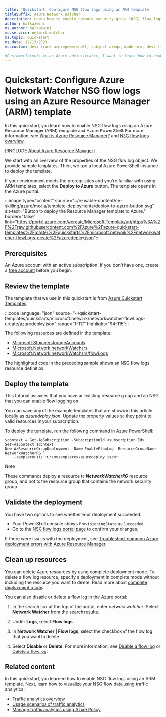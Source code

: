 ```yaml
---
title: 'Quickstart: Configure NSG flow logs using an ARM template'
titleSuffix: Azure Network Watcher
description: Learn how to enable network security group (NSG) flow logs programmatically using an Azure Resource Manager (ARM) template and Azure PowerShell.
author: halkazwini
ms.author: halkazwini
ms.service: network-watcher
ms.topic: quickstart
ms.date: 12/13/2023
ms.custom: devx-track-azurepowershell, subject-armqs, mode-arm, devx-track-arm-template

#CustomerIntent: As an Azure administrator, I want to learn how to enable NSG flow logs using an ARM template so that I can log traffic flowing through a network security group.
---
```


# Quickstart: Configure Azure Network Watcher NSG flow logs using an Azure Resource Manager (ARM) template

In this quickstart, you learn how to enable NSG flow logs using an Azure Resource Manager (ARM) template and Azure PowerShell. For more information, see [What is Azure Resource Manager?](../azure-resource-manager/management/overview.md) and [NSG flow logs overview](nsg-flow-logs-overview.md).

[!INCLUDE [About Azure Resource Manager](~/reusable-content/ce-skilling/azure/includes/resource-manager-quickstart-introduction.md)]

We start with an overview of the properties of the NSG flow log object. We provide sample templates. Then, we use a local Azure PowerShell instance to deploy the template.

If your environment meets the prerequisites and you're familiar with using ARM templates, select the **Deploy to Azure** button. The template opens in the Azure portal.

:::image type="content" source="~/reusable-content/ce-skilling/azure/media/template-deployments/deploy-to-azure-button.svg" alt-text="Button to deploy the Resource Manager template to Azure." border="false" link="https://portal.azure.com/#create/Microsoft.Template/uri/https%3A%2F%2Fraw.githubusercontent.com%2FAzure%2Fazure-quickstart-templates%2Fmaster%2Fquickstarts%2Fmicrosoft.network%2Fnetworkwatcher-flowLogs-create%2Fazuredeploy.json":::

## Prerequisites

An Azure account with an active subscription. If you don't have one, create a [free account](https://azure.microsoft.com/free/?WT.mc_id=A261C142F) before you begin.

## Review the template

The template that we use in this quickstart is from [Azure Quickstart Templates](https://azure.microsoft.com/resources/templates/networkwatcher-flowlogs-create/).

:::code language="json" source="~/quickstart-templates/quickstarts/microsoft.network/networkwatcher-flowLogs-create/azuredeploy.json" range="1-117" highlight="94-115":::

The following resources are defined in the template:

- [Microsoft.Storage/storageAccounts](/azure/templates/microsoft.storage/storageaccounts?pivots=deployment-language-arm-template)
- [Microsoft.Network networkWatchers](/azure/templates/microsoft.network/networkwatchers?tabs=bicep&pivots=deployment-language-arm-template)
- [Microsoft.Network networkWatchers/flowLogs](/azure/templates/microsoft.network/networkwatchers/flowlogs?tabs=bicep&pivots=deployment-language-arm-template)

The highlighted code in the preceding sample shows an NSG flow logs resource definition.

## Deploy the template

This tutorial assumes that you have an existing resource group and an NSG that you can enable flow logging on.

You can save any of the example templates that are shown in this article locally as *azuredeploy.json*. Update the property values so they point to valid resources in your subscription.

To deploy the template, run the following command in Azure PowerShell:

```azurepowershell-interactive
$context = Get-AzSubscription -SubscriptionId <subscription Id>
Set-AzContext $context
New-AzResourceGroupDeployment -Name EnableFlowLog -ResourceGroupName NetworkWatcherRG `
    -TemplateFile "C:\MyTemplates\azuredeploy.json"
```

> [!NOTE]
> These commands deploy a resource to ***NetworkWatcherRG*** resource group, and not to the resource group that contains the network security group.

## Validate the deployment

You have two options to see whether your deployment succeeded:

- Your PowerShell console shows `ProvisioningState` as `Succeeded`.
- Go to the [NSG flow logs portal page](https://portal.azure.com/#blade/Microsoft_Azure_Network/NetworkWatcherMenuBlade/flowLogs) to confirm your changes.

If there were issues with the deployment, see [Troubleshoot common Azure deployment errors with Azure Resource Manager](../azure-resource-manager/templates/common-deployment-errors.md).

## Clean up resources

You can delete Azure resources by using complete deployment mode. To delete a flow log resource, specify a deployment in complete mode without including the resource you want to delete. Read more about [complete deployment mode](../azure-resource-manager/templates/deployment-modes.md#complete-mode).

You can also disable or delete a flow log in the Azure portal:

1. In the search box at the top of the portal, enter *network watcher*. Select **Network Watcher** from the search results.

1. Under **Logs**, select **Flow logs**.

1. In **Network Watcher | Flow logs**, select the checkbox of the flow log that you want to delete.

1. Select **Disable** or **Delete**. For more information, see [Disable a flow log](nsg-flow-logs-portal.md#disable-a-flow-log) or [Delete a flow log](nsg-flow-logs-portal.md#delete-a-flow-log).

## Related content

In this quickstart, you learned how to enable NSG flow logs using an ARM template. Next, learn how to visualize your NSG flow data using traffic analytics:

- [Traffic analytics overview](traffic-analytics.md)
- [Usage scenarios of traffic analytics](usage-scenarios-traffic-analytics.md)
- [Manage traffic analytics using Azure Policy](traffic-analytics-policy-portal.md)
